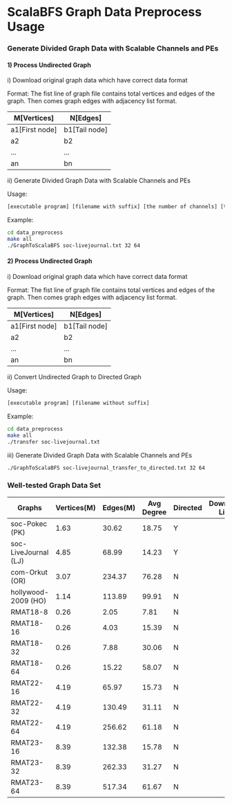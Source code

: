 # ScalaBFS Graph Data Preprocess Usage



### Generate Divided Graph Data with Scalable Channels and PEs

#### 1) Process Undirected Graph

i) Download original graph data which have correct data format

Format: The fist line of graph file contains total vertices and edges of the graph. Then comes graph edges with adjacency list format.

| M[Vertices]    | N[Edges]      |
| -------------- | ------------- |
| a1[First node] | b1[Tail node] |
| a2             | b2            |
| ...            | ...           |
| an             | bn            |

ii) Generate Divided Graph Data with Scalable Channels and PEs

Usage: 

```bash
[executable program] [filename with suffix] [the number of channels] [the number of PEs]
```

Example:

```bash
cd data_preprocess
make all
./GraphToScalaBFS soc-livejournal.txt 32 64
```

#### 2) Process Undirected Graph

i) Download original graph data which have correct data format

Format: The fist line of graph file contains total vertices and edges of the graph. Then comes graph edges with adjacency list format.

| M[Vertices]    | N[Edges]      |
| -------------- | ------------- |
| a1[First node] | b1[Tail node] |
| a2             | b2            |
| ...            | ...           |
| an             | bn            |

ii) Convert Undirected Graph to Directed Graph

Usage:

```bash
[executable program] [filename without suffix]
```

Example:

```bash
cd data_preprocess
make all
./transfer soc-livejournal.txt
```

iii) Generate Divided Graph Data with Scalable Channels and PEs

```bash
./GraphToScalaBFS soc-livejournal_transfer_to_directed.txt 32 64
```

### Well-tested Graph Data Set

| Graphs                  | Vertices(M) | Edges(M) | Avg Degree | Directed | Download Link |
| ----------------------- | ----------- | -------- | ---------- | -------- | ------------- |
| soc\-Pokec \(PK\)       | 1\.63       | 30\.62   | 18\.75     | Y        |               |
| soc\-LiveJournal \(LJ\) | 4\.85       | 68\.99   | 14\.23     | Y        |               |
| com\-Orkut \(OR\)       | 3\.07       | 234\.37  | 76\.28     | N        |               |
| hollywood\-2009 \(HO\)  | 1\.14       | 113\.89  | 99\.91     | N        |               |
| RMAT18\-8               | 0\.26       | 2\.05    | 7\.81      | N        |               |
| RMAT18\-16              | 0\.26       | 4\.03    | 15\.39     | N        |               |
| RMAT18\-32              | 0\.26       | 7\.88    | 30\.06     | N        |               |
| RMAT18\-64              | 0\.26       | 15\.22   | 58\.07     | N        |               |
| RMAT22\-16              | 4\.19       | 65\.97   | 15\.73     | N        |               |
| RMAT22\-32              | 4\.19       | 130\.49  | 31\.11     | N        |               |
| RMAT22\-64              | 4\.19       | 256\.62  | 61\.18     | N        |               |
| RMAT23\-16              | 8\.39       | 132\.38  | 15\.78     | N        |               |
| RMAT23\-32              | 8\.39       | 262\.33  | 31\.27     | N        |               |
| RMAT23\-64              | 8\.39       | 517\.34  | 61\.67     | N        |               |

